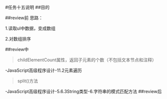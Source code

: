 ﻿#任务十五说明
##目的

##review前
思路： 

1.读取ul中数据，变成数组 

2.对数组排序

##review中
>childElementCount属性，返回子元素的个数（不包括文本节点和注释） 

-JavaScript高级程序设计-11.2元素遍历
>split()方法 

-JavaScript高级程序设计-5.6.3String类型-6.字符串的模式匹配方法
##review后
